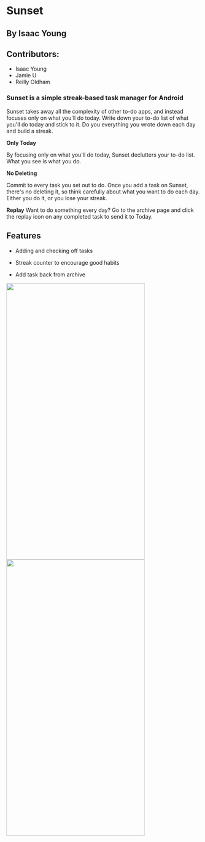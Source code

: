 # Sunset 
## By Isaac Young
## Contributors: 
- Isaac Young
- Jamie U
- Reilly Oldham

### Sunset is a simple streak-based task manager for Android
Sunset takes away all the complexity of other to-do apps, and instead focuses only on what you'll do today. Write down your to-do list of what you'll do today and stick to it. Do you everything you wrote down each day and build a streak. 

<b>Only Today</b>

By focusing only on what you'll do today, Sunset declutters your to-do list. What you see is what you do. 

<b>No Deleting</b>

Commit to every task you set out to do. Once you add a task on Sunset, there's no deleting it, so think carefully about what you want to do each day. Either you do it, or you lose your streak. 

<b>Replay</b>
Want to do something every day? Go to the archive page and click the replay icon on any completed task to send it to Today.

## Features
- Adding and checking off tasks

- Streak counter to encourage good habits

- Add task back from archive


<p float="left">
  <img src="Google Play Assets/Left.png"  width="360" height="720">
  <img src="Google Play Assets/Right.png"  width="360" height="720">
 </p>
